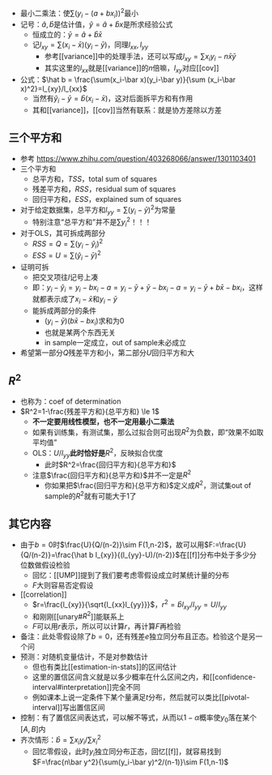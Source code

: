 - 最小二乘法：使$\sum (y_i-(a+bx_i))^2$最小
- 记号：$\hat a,\hat b$是估计值，$\hat y = \hat a+\hat bx$是所求经验公式
  - 恒成立的：$\bar y = \hat a + \hat b \bar x$
  - 记$l_{xy}=\sum (x_i-\bar x)(y_i-\bar y)$，同理$l_{xx},l_{yy}$
    - 参考[[variance]]中的处理手法，还可以写成$l_{xy}=\sum x_iy_i -n\bar x\bar y$
    - 其实这里的$l_{xx}$就是[[variance]]的$n$倍嘛，$l_{xy}$对应[[cov]]
- 公式：$\hat b = \frac{\sum(x_i-\bar x)(y_i-\bar y)}{\sum (x_i-\bar x)^2}=l_{xy}/l_{xx}$
  - 当然有$\hat y_i - \bar y = \hat b(x_i-\bar x)$，这对后面拆平方和有作用
  - 其和[[variance]]，[[cov]]当然有联系：就是协方差除以方差
## 三个平方和
- 参考 https://www.zhihu.com/question/403268066/answer/1301103401
- 三个平方和
  - 总平方和，$TSS$，total sum of squares
  - 残差平方和，$RSS$，residual sum of squares
  - 回归平方和，$ESS$，explained sum of squares
- 对于给定数据集，总平方和$l_{yy}=\sum (y_i-\bar y)^2$为常量
  - 特别注意“总平方和”并不是$\sum y_i^2$！！！
- 对于OLS，其可拆成两部分
  - $RSS=Q=\sum (y_i-\hat y_i)^2$
  - $ESS=U=\sum (\hat y_i - \bar y)^2$
- 证明可拆
  - 把交叉项往$l$记号上凑
  - 即：$y_i-\hat y_i = y_i - bx_i-a=y_i-\bar y+\bar y -bx_i-a=y_i-\bar y +b\bar x-bx_i$，这样就都表示成了$x_i-\bar x$和$y_i-\bar y$
  - 能拆成两部分的条件
    - $(y_i-\bar y)(b\bar x-bx_i)$求和为0
    - 也就是某两个东西无关
    - in sample一定成立，out of sample未必成立
- 希望第一部分$Q$残差平方和小，第二部分$U$回归平方和大
## $R^2$
- 也称为：coef of determination
- $R^2=1-\frac{残差平方和}{总平方和} \le 1$
  - **不一定要用线性模型，也不一定用最小二乘法**
  - 如果有训练集，有测试集，那么过拟合则可出现$R^2$为负数，即“效果不如取平均值”
  - OLS：$U/l_{yy}$**此时恰好是**$R^2$，反映拟合优度
    - 此时$R^2=\frac{回归平方和}{总平方和}$
  - 注意$\frac{回归平方和}{总平方和}$并不一定是$R^2$
    - 你如果把$\frac{回归平方和}{总平方和}$定义成$R^2$，测试集out of sample的$R^2$就有可能大于1了
## 其它内容
- 由于$b=0$时$\frac{U}{Q/(n-2)}\sim F(1,n-2)$，故可以用$F:=\frac{U}{Q/(n-2)}=\frac{\hat b l_{xy}}{(l_{yy}-U)/(n-2)}$在[[f]]分布中处于多少分位数做假设检验
  - 回忆：[[UMP]]提到了我们要考虑零假设成立时某统计量的分布
  - $F$大则容易否定假设
- [[correlation]]
  - $r=\frac{l_{xy}}{\sqrt{l_{xx}l_{yy}}}$，$r^2=\hat bl_{xy}/l_{yy}=U/l_{yy}$
  - 和刚刚[[unary#$R^2$]]能联系上
  - $F$可以用$r$表示，所以可以计算$r$，再计算$F$再检验
- 备注：此处零假设除了$b=0$，还有残差$e$独立同分布且正态。检验这个是另一个问
- 预测：对随机变量估计，不是对参数估计
  - 但也有类比[[estimation-in-stats]]的区间估计
  - 这里的置信区间含义就是以多少概率在什么区间之内，和[[confidence-interval#interpretation]]完全不同
  - 例如课本上说一定条件下某个量满足$t$分布，然后就可以类比[[pivotal-interval]]写出置信区间
- 控制：有了置信区间表达式，可以解不等式，从而以$1-\alpha$概率使$y_0$落在某个$[A,B]$内
- 齐次情形：$\hat b = \sum x_iy_i/\sum x_i^2$
  - 回忆零假设，此时$y_i$独立同分布正态，回忆[[f]]，就容易找到$F=\frac{n\bar y^2}{\sum(y_i-\bar y)^2/(n-1)}\sim F(1,n-1)$
